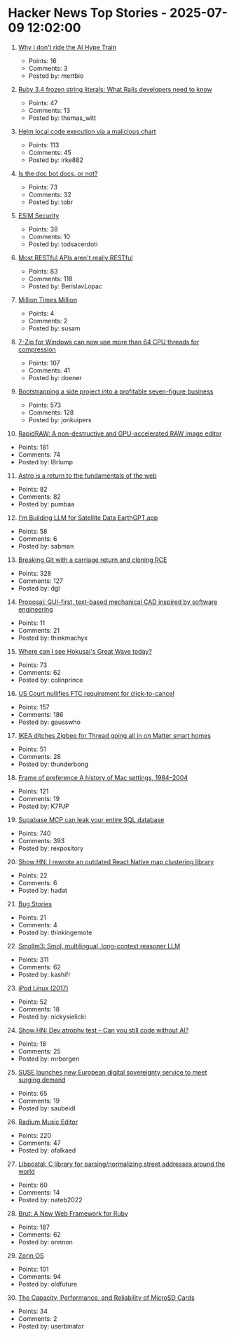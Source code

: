 # Hacker News Top Stories - 2025-07-09 12:02:00

1. [Why I don't ride the AI Hype Train](https://mertbulan.com/2025/06/26/why-i-dont-ride-the-ai-hype-train/)
   - Points: 16
   - Comments: 3
   - Posted by: mertbio

2. [Ruby 3.4 frozen string literals: What Rails developers need to know](https://www.prateekcodes.dev/ruby-34-frozen-string-literals-rails-upgrade-guide/)
   - Points: 47
   - Comments: 13
   - Posted by: thomas_witt

3. [Helm local code execution via a malicious chart](https://github.com/helm/helm/security/advisories/GHSA-557j-xg8c-q2mm)
   - Points: 113
   - Comments: 45
   - Posted by: irke882

4. [Is the doc bot docs, or not?](https://www.robinsloan.com/lab/what-are-we-even-doing-here/)
   - Points: 73
   - Comments: 32
   - Posted by: tobr

5. [ESIM Security](https://security-explorations.com/esim-security.html)
   - Points: 38
   - Comments: 10
   - Posted by: todsacerdoti

6. [Most RESTful APIs aren't really RESTful](https://florian-kraemer.net//software-architecture/2025/07/07/Most-RESTful-APIs-are-not-really-RESTful.html)
   - Points: 83
   - Comments: 118
   - Posted by: BerislavLopac

7. [Million Times Million](https://susam.net/million-times-million.html)
   - Points: 4
   - Comments: 2
   - Posted by: susam

8. [7-Zip for Windows can now use more than 64 CPU threads for compression](https://www.7-zip.org/history.txt)
   - Points: 107
   - Comments: 41
   - Posted by: doener

9. [Bootstrapping a side project into a profitable seven-figure business](https://projectionlab.com/blog/we-reached-1m-arr-with-zero-funding)
   - Points: 573
   - Comments: 128
   - Posted by: jonkuipers

10. [RapidRAW: A non-destructive and GPU-accelerated RAW image editor](https://github.com/CyberTimon/RapidRAW)
   - Points: 181
   - Comments: 74
   - Posted by: l8rlump

11. [Astro is a return to the fundamentals of the web](https://websmith.studio/blog/astro-is-a-developers-dream/)
   - Points: 82
   - Comments: 82
   - Posted by: pumbaa

12. [I'm Building LLM for Satellite Data EarthGPT.app](https://www.earthgpt.app/)
   - Points: 58
   - Comments: 6
   - Posted by: sabman

13. [Breaking Git with a carriage return and cloning RCE](https://dgl.cx/2025/07/git-clone-submodule-cve-2025-48384)
   - Points: 328
   - Comments: 127
   - Posted by: dgl

14. [Proposal: GUI-first, text-based mechanical CAD inspired by software engineering](undefined)
   - Points: 11
   - Comments: 21
   - Posted by: thinkmachyx

15. [Where can I see Hokusai's Great Wave today?](https://greatwavetoday.com/)
   - Points: 73
   - Comments: 62
   - Posted by: colinprince

16. [US Court nullifies FTC requirement for click-to-cancel](https://arstechnica.com/tech-policy/2025/07/us-court-cancels-ftc-rule-that-would-have-made-canceling-subscriptions-easier/)
   - Points: 157
   - Comments: 186
   - Posted by: gausswho

17. [IKEA ditches Zigbee for Thread going all in on Matter smart homes](https://www.theverge.com/smart-home/701697/ikea-matter-thread-new-products-new-smart-home-strategy)
   - Points: 51
   - Comments: 28
   - Posted by: thunderbong

18. [Frame of preference A history of Mac settings, 1984–2004](https://aresluna.org/frame-of-preference/)
   - Points: 121
   - Comments: 19
   - Posted by: K7PJP

19. [Supabase MCP can leak your entire SQL database](https://www.generalanalysis.com/blog/supabase-mcp-blog)
   - Points: 740
   - Comments: 393
   - Posted by: rexpository

20. [Show HN: I rewrote an outdated React Native map clustering library](https://github.com/suwi-lanji/rn-maps-clustering)
   - Points: 22
   - Comments: 6
   - Posted by: hadat

21. [Bug Stories](https://500mile.email/)
   - Points: 21
   - Comments: 4
   - Posted by: thinkingemote

22. [Smollm3: Smol, multilingual, long-context reasoner LLM](https://huggingface.co/blog/smollm3)
   - Points: 311
   - Comments: 62
   - Posted by: kashifr

23. [iPod Linux (2017)](http://www.ipodlinux.org/)
   - Points: 52
   - Comments: 18
   - Posted by: nickysielicki

24. [Show HN: Dev atrophy test – Can you still code without AI?](undefined)
   - Points: 18
   - Comments: 25
   - Posted by: mrborgen

25. [SUSE launches new European digital sovereignty service to meet surging demand](https://www.zdnet.com/article/suse-launches-new-european-digital-sovereignty-support-service-to-meet-surging-demand/)
   - Points: 65
   - Comments: 19
   - Posted by: saubeidl

26. [Radium Music Editor](http://users.notam02.no/~kjetism/radium/)
   - Points: 220
   - Comments: 47
   - Posted by: ofalkaed

27. [Libpostal: C library for parsing/normalizing street addresses around the world](https://github.com/openvenues/libpostal)
   - Points: 60
   - Comments: 14
   - Posted by: nateb2022

28. [Brut: A New Web Framework for Ruby](https://naildrivin5.com/blog/2025/07/08/brut-a-new-web-framework-for-ruby.html)
   - Points: 187
   - Comments: 62
   - Posted by: onnnon

29. [Zorin OS](https://zorin.com/os/)
   - Points: 101
   - Comments: 94
   - Posted by: oldfuture

30. [The Capacity, Performance, and Reliability of MicroSD Cards](https://www.bahjeez.com/the-great-microsd-card-survey/)
   - Points: 34
   - Comments: 2
   - Posted by: userbinator

